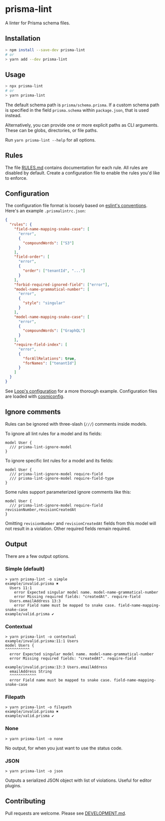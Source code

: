 # prisma-lint

A linter for Prisma schema files.

## Installation

```sh
> npm install --save-dev prisma-lint
# or
> yarn add --dev prisma-lint
```

## Usage

```sh
> npx prisma-lint
# or
> yarn prisma-lint
```

The default schema path is `prisma/schema.prisma`. If a custom schema path is specified in the field `prisma.schema` within `package.json`, that is used instead.

Alternatively, you can provide one or more explicit paths as CLI arguments. These can be globs, directories, or file paths. 

Run `yarn prisma-lint --help` for all options.

## Rules

The file [RULES.md](./RULES.md) contains documentation for each rule. All rules are disabled by default. Create a configuration file to enable the rules you'd like to enforce.

## Configuration

The configuration file format is loosely based on [eslint's conventions](https://github.com/eslint/eslint#configuration). Here's an example `.prismalintrc.json`:

```json
{
  "rules": {
    "field-name-mapping-snake-case": [
      "error",
      {
        "compoundWords": ["S3"]
      }
    ],
    "field-order": [
      "error",
      {
        "order": ["tenantId", "..."]
      }
    ],
    "forbid-required-ignored-field": ["error"],
    "model-name-grammatical-number": [
      "error",
      {
        "style": "singular"
      }
    ],
    "model-name-mapping-snake-case": [
      "error",
      {
        "compoundWords": ["GraphQL"]
      }
    ],
    "require-field-index": [
      "error",
      {
        "forAllRelations": true,
        "forNames": ["tenantId"]
      }
    ]
  }
}
```

See [Loop's configuration](./example/loop/.prismalintrc.json) for a more thorough example. Configuration files are loaded with [cosmiconfig](https://github.com/cosmiconfig/cosmiconfig).

## Ignore comments

Rules can be ignored with three-slash (`///`) comments inside models.

To ignore all lint rules for a model and its fields:

```prisma
model User {
  /// prisma-lint-ignore-model
}
```

To ignore specific lint rules for a model and its fields:

```prisma
model User {
  /// prisma-lint-ignore-model require-field
  /// prisma-lint-ignore-model require-field-type
}
```

Some rules support parameterized ignore comments like this:

```prisma
model User {
  /// prisma-lint-ignore-model require-field revisionNumber,revisionCreatedAt
}
```

Omitting `revisionNumber` and `revisionCreatedAt` fields from this model will not result in a violation. Other required fields remain required.

## Output

There are a few output options.

### Simple (default)

```
> yarn prisma-lint -o simple
example/invalid.prisma ✖
  Users 11:1
    error Expected singular model name. model-name-grammatical-number
    error Missing required fields: "createdAt". require-field
  Users.emailAddress 13:3
    error Field name must be mapped to snake case. field-name-mapping-snake-case
example/valid.prisma ✔
```

### Contextual

```
> yarn prisma-lint -o contextual
example/invalid.prisma:11:1 Users
model Users {
^^^^^^^^^^^
  error Expected singular model name. model-name-grammatical-number
  error Missing required fields: "createdAt". require-field

example/invalid.prisma:13:3 Users.emailAddress
  emailAddress String
  ^^^^^^^^^^^^
  error Field name must be mapped to snake case. field-name-mapping-snake-case
```

### Filepath

```
> yarn prisma-lint -o filepath
example/invalid.prisma ✖
example/valid.prisma ✔
```

### None

```
> yarn prisma-lint -o none
```

No output, for when you just want to use the status code.

### JSON

```
> yarn prisma-lint -o json
```

Outputs a serialized JSON object with list of violations. Useful for editor plugins.

## Contributing

Pull requests are welcome. Please see [DEVELOPMENT.md](./DEVELOPMENT.md).
